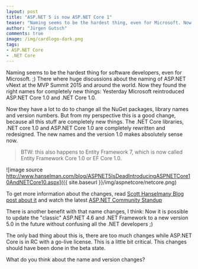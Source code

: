 ```yaml
--- 
layout: post
title: "ASP.NET 5 is now ASP.NET Core 1"
teaser: "Naming seems to be the hardest thing, even for Microsoft. Now they found the right names for completely new things. Yesterday Microsoft reintroduced ASP.NET Core 1.0 and .NET Core 1.0"
author: "Jürgen Gutsch"
comments: true
image: /img/cardlogo-dark.png
tags: 
- ASP.NET Core
- .NET Core
---
```


Naming seems to be the hardest thing for software developers, even for Microsoft. ;) There where huge discussions about the naming of ASP.NET vNext at the MVP Summit 2015 and around the world. Now they found the right names for completely new things: Yesterday Microsoft reintroduced ASP.NET Core 1.0 and .NET Core 1.0.

Now they have a lot to do to change all the NuGet packages, library names and version numbers. But from my perspective this is a good change, because all this stuff are completely new things. The .NET Core libraries, .NET core 1.0 and ASP.NET Core 1.0 are completely rewritten and redesigned. The new names and the version 1.0 makes absolutely sense now.

> BTW: this also happens to Entity Framework 7, which is now called Entity Framework Core 1.0 or EF Core 1.0.

![image source http://www.hanselman.com/blog/ASPNET5IsDeadIntroducingASPNETCore10AndNETCore10.aspx]({{ site.baseurl }}/img/aspnetcore/netcore.png)

To get more information about the changes, read [Scott Hanselmany Blog post about it](http://www.hanselman.com/blog/ASPNET5IsDeadIntroducingASPNETCore10AndNETCore10.aspx) and watch the latest [ASP.NET Community Standup](https://live.asp.net/)

There is another benefit with that name changes, I think: Now it is possible to update the "classic" ASP.NET 4.6 and .NET Framework to a new version 5.0 in the future without confusing all the .NET developers ;)

The only bad thing about this is, there are too much changes while ASP.NET Core is in RC with a go-live license. This is a little bit critical. This changes should have been done in the beta state.

What do you think about the name and version changes?